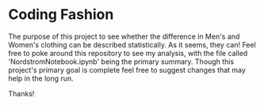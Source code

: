 # Coding Fashion
The purpose of this project to see whether the difference in Men's and Women's clothing can be described statistically. As it seems, they can! Feel free to poke around this repository to see my analysis, with the file called 'NordstromNotebook.ipynb' being the primary summary. Though this project's primary goal is complete feel free to suggest changes that may help in the long run. 

Thanks!
